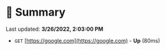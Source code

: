 # 📖 Summary
Last updated: **3/26/2022, 2:03:00 PM**

- `GET` [https://google.com](https://google.com) - **Up** (80ms)
